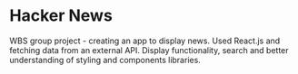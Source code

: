 # Hacker News
WBS group project - creating an app to display news.
Used React.js and fetching data from an external API.
Display functionality, search and better understanding of styling and components libraries.
